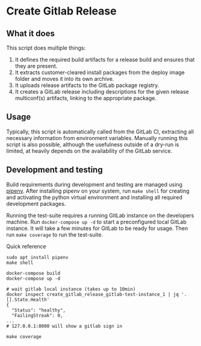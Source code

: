 # Create Gitlab Release
## What it does

This script does multiple things:

1. It defines the required build artifacts for a release build and ensures that they are present.
2. It extracts customer-cleared install packages from the deploy image folder and moves it into its own archive.
3. It uploads release artifacts to the GitLab package registry.
4. It creates a GitLab release including descriptions for the given release multiconf(s) artifacts, linking to the appropriate package.


## Usage
Typically, this script is automatically called from the GitLab CI, extracting all necessary information from environment variables.
Manually running this script is also possible, although the usefulness outside of a dry-run is limited, at heavily depends on the availability of the GitLab service.

## Development and testing
Build requirements during development and testing are managed using [pipenv](https://pipenv.pypa.io/en/latest). After installing pipenv on your system, run `make shell` for creating and activating the python virtual environment and installing all required development packages.

Running the test-suite requires a running GitLab instance on the developers machine. Run `docker-compose up -d` to start a preconfigured local GitLab instance. It will take a few minutes for GitLab to be ready for usage. Then run `make coverage` to run the test-suite.

Quick reference
```
sudo apt install pipenv
make shell

docker-compose build
docker-compose up -d

# wait gitlab local instance (takes up to 10min)
docker inspect create_gitlab_release_gitlab-test-instance_1 | jq '.[].State.Health'
{
  "Status": "healthy",
  "FailingStreak": 0,
...
# 127.0.0.1:8000 will show a gitlab sign in

make coverage
```